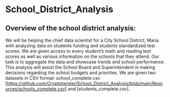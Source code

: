 # School_District_Analysis
## Overview of the school district analysis:
We will be helping the chief data scientist for a City School District, Maria with analyzing data on students funding and students standardized test scores. We are given access to every student’s math and reading test scores as well as various information on the schools that they attend. Our task is to aggregate the data and showcase trends and school performance. This analysis will assist the School Board and Superintendent in making decisions regarding the school budgets and priorities. We are given two datasets in CSV format: school_complete.csv [https://github.com/Cryptotwister/School_District_Analysis/blob/main/Resources/schools_complete.csv] and [students_complete.csv].

